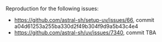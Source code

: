 Reproduction for the following issues:

* https://github.com/astral-sh/setup-uv/issues/66, commit a04d61253a255ba330d2f49b304f9d9a5b43c4e4
* https://github.com/astral-sh/uv/issues/7340, commit TBA
